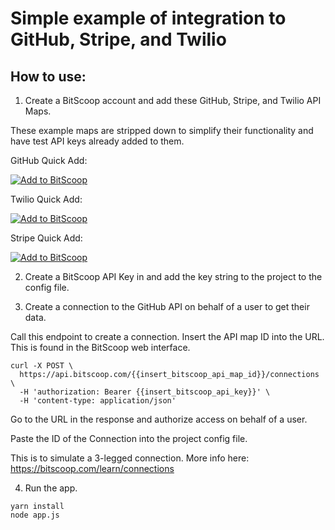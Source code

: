 # Simple example of integration to GitHub, Stripe, and Twilio

## How to use:
1. Create a BitScoop account and add these GitHub, Stripe, and Twilio API Maps.

These example maps are stripped down to simplify their functionality and have test API keys already added to them.

GitHub Quick Add:

[![Add to BitScoop](https://assets.bitscoop.com/github/AddBitScoopXSmall.png)](https://bitscoop.com/maps/create?source=https://raw.githubusercontent.com/bitscooplabs/simple_example/master/maps/github.json)

Twilio Quick Add:

[![Add to BitScoop](https://assets.bitscoop.com/github/AddBitScoopXSmall.png)](https://bitscoop.com/maps/create?source=https://raw.githubusercontent.com/bitscooplabs/simple_example/master/maps/twilio.json)

Stripe Quick Add:

[![Add to BitScoop](https://assets.bitscoop.com/github/AddBitScoopXSmall.png)](https://bitscoop.com/maps/create?source=https://raw.githubusercontent.com/bitscooplabs/simple_example/master/maps/stripe.json)

2. Create a BitScoop API Key in and add the key string to the project to the config file.

3. Create a connection to the GitHub API on behalf of a user to get their data.

Call this endpoint to create a connection. Insert the API map ID into the URL. This is found in the BitScoop web interface.

~~~
curl -X POST \
  https://api.bitscoop.com/{{insert_bitscoop_api_map_id}}/connections \
  -H 'authorization: Bearer {{insert_bitscoop_api_key}}' \
  -H 'content-type: application/json'
~~~

Go to the URL in the response and authorize access on behalf of a user.

Paste the ID of the Connection into the project config file.

This is to simulate a 3-legged connection. More info here: https://bitscoop.com/learn/connections

4. Run the app.
~~~
yarn install
node app.js
~~~
